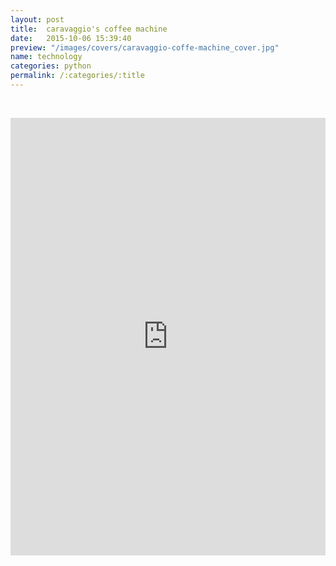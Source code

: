 ```yaml
---
layout: post
title:  caravaggio's coffee machine
date:   2015-10-06 15:39:40
preview: "/images/covers/caravaggio-coffe-machine_cover.jpg"
name: technology
categories: python
permalink: /:categories/:title
---
```


<p>&nbsp;</p>
<iframe frameborder="0" width="100%" height="700px" src="https://replit.com/@Philolog/Caravaggios-Coffee-Machine?embed=true"></iframe>
<p>&nbsp;</p>

